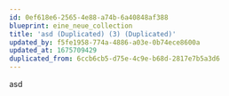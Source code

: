 ```yaml
---
id: 0ef618e6-2565-4e88-a74b-6a40848af388
blueprint: eine_neue_collection
title: 'asd (Duplicated) (3) (Duplicated)'
updated_by: f5fe1958-774a-4886-a03e-0b74ece8600a
updated_at: 1675709429
duplicated_from: 6ccb6cb5-d75e-4c9e-b68d-2817e7b5a3d6
---
```

asd